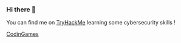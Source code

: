 ### Hi there 👋

<!--
**oghobhainn/oghobhainn** is a ✨ _special_ ✨ repository because its `README.md` (this file) appears on your GitHub profile.

Here are some ideas to get you started:

- 🔭 I’m currently working on ...
- 🌱 I’m currently learning ...
- 👯 I’m looking to collaborate on ...
- 🤔 I’m looking for help with ...
- 💬 Ask me about ...
- 📫 How to reach me: ...
- 😄 Pronouns: ...
- ⚡ Fun fact: ...
-->

<!-- Actual text -->

You can find me on [TryHackMe](https://tryhackme.com/p/oghobhainn) learning some cybersecurity skills !
<!--<script src="https://tryhackme.com/badge/249466"></script>-->
<!--![thm-badge](https://tryhackme-badges.s3.amazonaws.com/oghobhainn.png)-->

<!--Also on [HackTheBox](https://www.hackthebox.eu/home/users/profile/251307) (completely new to the site).

And [RootMe](https://www.root-me.org/oghob?lang=fr), total newbie.

[CodeForces](https://codeforces.com/profile/oghob).-->

[CodinGames](https://www.codingame.com/profile/d605cd5eb79059ff310558c1a1594a032964673)
